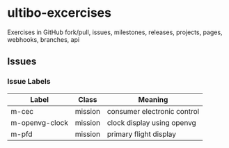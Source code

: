 # ultibo-excercises

Exercises in GitHub fork/pull, issues, milestones, releases, projects, pages, webhooks, branches, api

## Issues

### Issue Labels

|Label|Class|Meaning|
|-----|-----|-------|
|m-cec|mission|consumer electronic control|
|m-openvg-clock|mission|clock display using openvg|
|m-pfd|mission|primary flight display|
